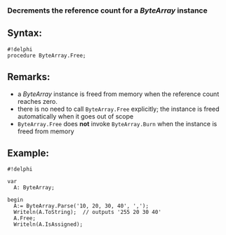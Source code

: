 ### Decrements the reference count for a *ByteArray* instance

## Syntax:
```
#!delphi
procedure ByteArray.Free;
```

## Remarks:

*   a *ByteArray* instance is freed from memory when the reference count reaches zero.
*   there is no need to call `ByteArray.Free` explicitly; the instance is freed automatically when it goes out of scope
*   `ByteArray.Free` does **not** invoke `ByteArray.Burn` when the instance is freed from memory

## Example:
```
#!delphi

var
  A: ByteArray;

begin
  A:= ByteArray.Parse('10, 20, 30, 40', ',');
  Writeln(A.ToString);  // outputs '255 20 30 40'
  A.Free;
  Writeln(A.IsAssigned);
```